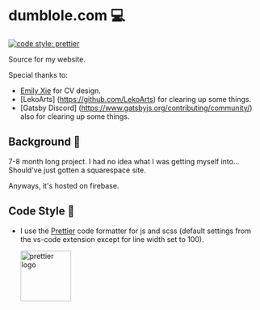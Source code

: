 # dumblole.com :computer:

[![code style: prettier](https://img.shields.io/badge/code_style-prettier-ff69b4.svg?style=flat-square)](https://github.com/prettier/prettier)

Source for my website.

Special thanks to:
- [Emily Xie](https://github.com/emilyxxie) for CV design.
- [LekoArts] (https://github.com/LekoArts) for clearing up some things.
- [Gatsby Discord] (https://www.gatsbyjs.org/contributing/community/) also for clearing up some things.

## Background :flags:

7-8 month long project. I had no idea what I was getting myself into... Should've just gotten a squarespace site.

Anyways, it's hosted on firebase.

## Code Style :art:

-   I use the [Prettier](https://prettier.io/) code formatter for js and scss (default settings from the vs-code extension except for line width set to 100).

    [<img src ="https://prettier.io/icon.png" alt="prettier logo" width="100" height="100">](https://prettier.io/)

